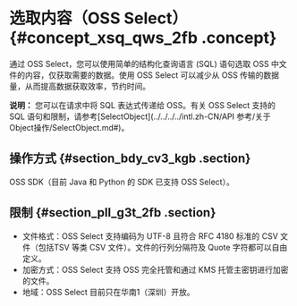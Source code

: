 # 选取内容（OSS Select） {#concept_xsq_qws_2fb .concept}

通过 OSS Select，您可以使用简单的结构化查询语言 \(SQL\) 语句选取 OSS 中文件的内容，仅获取需要的数据。使用 OSS Select 可以减少从 OSS 传输的数据量，从而提高数据获取效率，节约时间。

**说明：** 您可以在请求中将 SQL 表达式传递给 OSS。有关 OSS Select 支持的 SQL 语句和限制，请参考[SelectObject](../../../../intl.zh-CN/API 参考/关于Object操作/SelectObject.md#)。

## 操作方式 {#section_bdy_cv3_kgb .section}

OSS SDK（目前 Java 和 Python 的 SDK 已支持 OSS Select）。

## 限制 {#section_pll_g3t_2fb .section}

-   文件格式：OSS Select 支持编码为 UTF-8 且符合 RFC 4180 标准的 CSV 文件（包括TSV 等类 CSV 文件）。文件的行列分隔符及 Quote 字符都可以自由定义。
-   加密方式：OSS Select 支持 OSS 完全托管和通过 KMS 托管主密钥进行加密的文件。
-   地域：OSS Select 目前只在华南1（深圳）开放。

